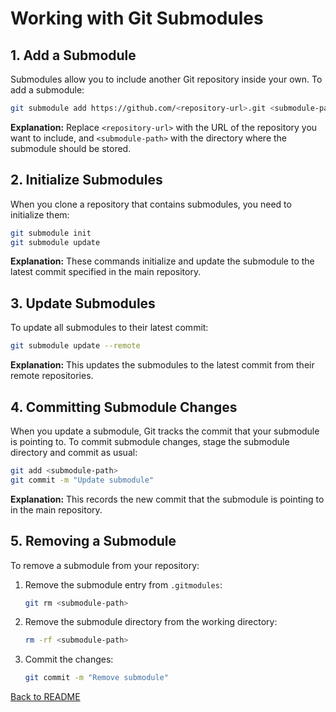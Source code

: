 
# Working with Git Submodules

## 1. Add a Submodule
Submodules allow you to include another Git repository inside your own. To add a submodule:
```bash
git submodule add https://github.com/<repository-url>.git <submodule-path>
```

**Explanation:** Replace `<repository-url>` with the URL of the repository you want to include, and `<submodule-path>` with the directory where the submodule should be stored.

## 2. Initialize Submodules
When you clone a repository that contains submodules, you need to initialize them:
```bash
git submodule init
git submodule update
```

**Explanation:** These commands initialize and update the submodule to the latest commit specified in the main repository.

## 3. Update Submodules
To update all submodules to their latest commit:
```bash
git submodule update --remote
```

**Explanation:** This updates the submodules to the latest commit from their remote repositories.

## 4. Committing Submodule Changes
When you update a submodule, Git tracks the commit that your submodule is pointing to. To commit submodule changes, stage the submodule directory and commit as usual:
```bash
git add <submodule-path>
git commit -m "Update submodule"
```

**Explanation:** This records the new commit that the submodule is pointing to in the main repository.

## 5. Removing a Submodule
To remove a submodule from your repository:
1. Remove the submodule entry from `.gitmodules`:
    ```bash
    git rm <submodule-path>
    ```
2. Remove the submodule directory from the working directory:
    ```bash
    rm -rf <submodule-path>
    ```
3. Commit the changes:
    ```bash
    git commit -m "Remove submodule"
    ```

[Back to README](../README.md)
    